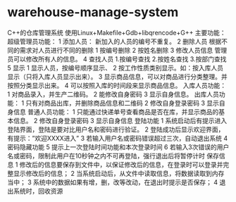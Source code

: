 # warehouse-manage-system
C++的仓库管理系统
使用Linux+Makefile+Gdb+libqrencode+G++
主要功能：
超级管理员功能：
1 添加人员：
    新加入的人员的编号不重复。
2 删除人员
     根据不同的需求对人员进行不同的删除
        1 按编号删除
        2 按姓名删除
3 修改人员信息
    管理员可以修改所有人的信息。
4 查找人员
    1.按编号查找
    2.按姓名查找
    3.按部门查找
5 显示
    1 显示人员，按编号顺序显示、
    2 按工作性质类别显示。如：按入库人员显示（只将入库人员显示出来）。
    3 显示商品信息，可以对商品进行分类整理。并按照分类显示出来。
    4 可以按照入库的时间段来显示商品信息。
入库人员功能：
    1 对商品录入，并生产二维码。
    2 能修改自身密码
    3 显示自身信息。
出库人员功能：
    1 只有对商品出库，并删除商品信息和二维码
    2 修改自身登录密码
    3 显示自身信息
普通人员功能：
    1 只能通过快递单号查看商品是否在库，并显示商品的基本信息。
    2 修改自身登录密码
    3 显示自身信息
登陆功能
    1 系统启动后有提示进入登陆界面，登陆是要对比用户名和密码进行验证。
    2 登陆成功后显示欢迎界面，有提示：”欢迎XXXX进入”
    3 若输入用户名或密码错误超过三次，自动退出系统
    4 密码隐藏功能
    5 提示上一次登陆时间功能和本次登录时间 
    6 若输入3次错误的用户名或密码，限制此用户在10秒钟之内不可再登陆，强行退出后将暂停计时
保存信息
    1 修改后的信息要保存到文件中，以保证修改后的信息，在登录时可以登录并完整显示修改后的信息；
    2 当系统启动后，从文件中读取信息，将数据读取到内存当中；
    3 系统中的数据如果有增，删，改等改动，在退出时提示是否保存；
    4 退出系统时，回收资源
 
